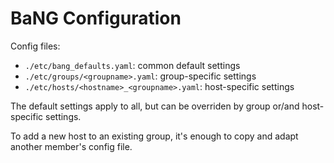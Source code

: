   BaNG Configuration
======================

Config files:

  * ```./etc/bang_defaults.yaml```: common default settings
  * ```./etc/groups/<groupname>.yaml```: group-specific settings
  * ```./etc/hosts/<hostname>_<groupname>.yaml```: host-specific settings

The default settings apply to all, but can be overriden by group or/and host-specific settings.

To add a new host to an existing group, it's enough to copy and adapt another member's config file.
